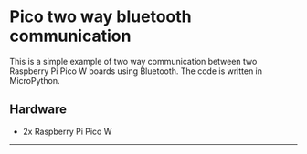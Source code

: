 # Pico two way bluetooth communication

This is a simple example of two way communication between two Raspberry Pi Pico W boards using Bluetooth. The code is written in MicroPython.

## Hardware

- 2x Raspberry Pi Pico W

---
